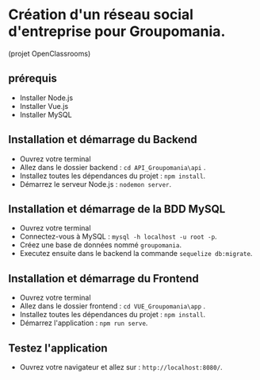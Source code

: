 # Création d'un réseau social d'entreprise pour Groupomania. 
(projet OpenClassrooms)

## prérequis

* Installer Node.js
* Installer Vue.js
* Installer MySQL


## Installation et démarrage du Backend

* Ouvrez votre terminal
* Allez dans le dossier backend : `cd API_Groupomania\api` .
* Installez toutes les dépendances du projet : `npm install`.
* Démarrez le serveur Node.js : `nodemon server`.


## Installation et démarrage de la BDD MySQL

* Ouvrez votre terminal
* Connectez-vous à MySQL : `mysql -h localhost -u root -p`.
* Créez une base de données nommé `groupomania`.
* Executez ensuite dans le backend la commande `sequelize db:migrate`.


## Installation et démarrage du Frontend

* Ouvrez votre terminal
* Allez dans le dossier frontend : `cd VUE_Groupomania\app` .
* Installez toutes les dépendances du projet : `npm install`.
* Démarrez l'application : `npm run serve`.

## Testez l'application
* Ouvrez votre navigateur et allez sur : `http://localhost:8080/`.
